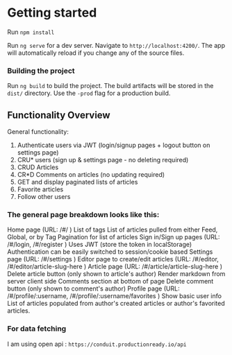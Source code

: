 # Getting started
Run `npm install`

Run `ng serve` for a dev server. Navigate to `http://localhost:4200/`. The app will automatically reload if you change any of the source files.

### Building the project
Run `ng build` to build the project. The build artifacts will be stored in the `dist/` directory. Use the `-prod` flag for a production build.

## Functionality Overview
General functionality:

1. Authenticate users via JWT (login/signup pages + logout button on settings page)
2. CRU* users (sign up & settings page - no deleting required)
3. CRUD Articles
4. CR*D Comments on articles (no updating required)
5. GET and display paginated lists of articles
6. Favorite articles
7. Follow other users

### The general page breakdown looks like this:

Home page (URL: /#/ )
List of tags
List of articles pulled from either Feed, Global, or by Tag
Pagination for list of articles
Sign in/Sign up pages (URL: /#/login, /#/register )
Uses JWT (store the token in localStorage)
Authentication can be easily switched to session/cookie based
Settings page (URL: /#/settings )
Editor page to create/edit articles (URL: /#/editor, /#/editor/article-slug-here )
Article page (URL: /#/article/article-slug-here )
Delete article button (only shown to article's author)
Render markdown from server client side
Comments section at bottom of page
Delete comment button (only shown to comment's author)
Profile page (URL: /#/profile/:username, /#/profile/:username/favorites )
Show basic user info
List of articles populated from author's created articles or author's favorited articles.

### For data fetching 
I am using open api : ` https://conduit.productionready.io/api `